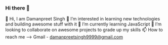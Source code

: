 ### Hi there 👋

<!--
**daman9999/daman9999** is a ✨ _special_ ✨ repository because its `README.md` (this file) appears on your GitHub profile.

Here are some ideas to get you started:
!--->

👋 Hi, I am Damanpreet Singh
👀 I’m interested in learning new technologies and building awesome stuff with it
🌱 I’m currently learning JavaScript 
💞️ I’m looking to collaborate on awesome projects to grade up my skills
📫 How to reach me 
     --> Gmail - damanpreetsingh9999@gmail.com 
